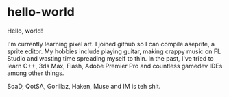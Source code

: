 # hello-world

Hello, world!

I'm currently learning pixel art. I joined github so I can compile aseprite, a sprite editor.
My hobbies include playing guitar, making crappy music on FL Studio and wasting time spreading myself to thin.
In the past, I've tried to learn C++, 3ds Max, Flash, Adobe Premier Pro and countless gamedev IDEs among other things.

SoaD, QotSA, Gorillaz, Haken, Muse and IM is teh shit.
